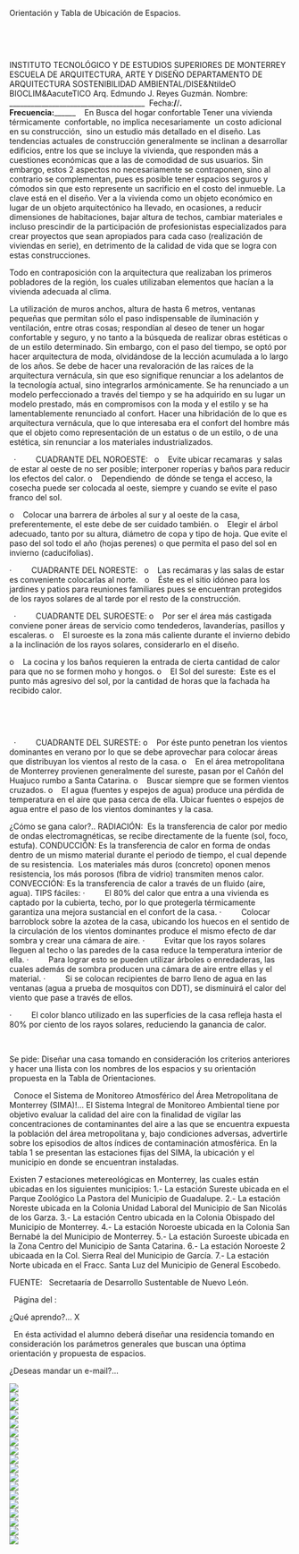 

Orientación y Tabla de 
 Ubicación de Espacios.




 

 

INSTITUTO TECNOLÓGICO Y DE ESTUDIOS SUPERIORES DE 
 MONTERREY
ESCUELA DE ARQUITECTURA, ARTE Y DISEÑO
DEPARTAMENTO DE ARQUITECTURA
SOSTENIBILIDAD AMBIENTAL/DISE&NtildeO BIOCLIM&AacuteTICO 
Arq. Edmundo J. Reyes 
 Guzmán.
Nombre: 
 ______________________________________  
 Fecha:______/______/________.                             
 Frecuencia:______________ 
 
En Busca del hogar 
 confortable
Tener una vivienda térmicamente  confortable, no implica 
 necesariamente  un costo 
 adicional en su construcción,  
 sino un estudio más 
 detallado en el diseño.
Las tendencias actuales de construcción generalmente se inclinan a 
 desarrollar edificios, entre los que se incluye la vivienda, que responden 
 más a cuestiones 
 económicas que a las de comodidad de sus 
 usuarios.
Sin embargo, estos 2 aspectos no necesariamente se contraponen, 
 sino al contrario se 
 complementan, pues es posible tener espacios seguros y cómodos sin 
 que esto represente un sacrificio en el costo del inmueble. La clave está en el diseño.
Ver a la vivienda como un objeto económico en lugar 
 de un objeto 
 arquitectónico ha llevado, en ocasiones, a reducir dimensiones de 
 habitaciones, bajar altura de techos, cambiar materiales e incluso 
 prescindir de la participación de profesionistas especializados para crear 
 proyectos que sean apropiados para cada caso (realización de viviendas en serie), en 
 detrimento de la calidad de vida que se logra con estas construcciones. 
 
Todo en contraposición con la arquitectura que realizaban los 
 primeros pobladores de la región, los cuales utilizaban elementos que 
 hacían a la vivienda adecuada al clima.

La utilización de muros anchos, altura de hasta 6 metros, ventanas 
 pequeñas que permitan sólo el paso indispensable de iluminación y 
 ventilación, entre otras cosas; respondían al deseo de tener un hogar confortable y seguro, y no 
 tanto a la búsqueda de realizar obras estéticas o de un estilo 
 determinado. 
Sin embargo, con el paso del tiempo, se optó por hacer arquitectura de moda, 
 olvidándose de la lección acumulada a lo largo de los 
 años.
Se debe de hacer una revaloración de las raíces de la arquitectura vernácula, 
 sin que eso signifique renunciar a los adelantos de la tecnología actual, 
 sino integrarlos 
 armónicamente.
Se ha renunciado 
 a un modelo perfeccionado a través del tiempo y se ha adquirido en 
 su lugar un modelo prestado, más en compromisos con la moda y el estilo y 
 se ha lamentablemente renunciado al confort.
Hacer una hibridación de lo que es 
 arquitectura vernácula, 
 que lo que interesaba era el confort del hombre más que el objeto como 
 representación de un estatus o de un estilo, o de una estética, 
 sin renunciar a los materiales industrializados.






  
 ·         
 CUADRANTE 
 DEL NOROESTE: 
 
o    
 Evite 
 ubicar recamaras  y 
 salas de estar al oeste de no ser posible; interponer roperías y baños 
 para reducir los efectos del calor. 
o    
 Dependiendo 
  de dónde se tenga el 
 acceso, la cosecha puede ser colocada al oeste, siempre y cuando se 
 evite el paso franco del sol.

o    
 Colocar 
 una barrera de árboles al sur y al oeste de la casa, 
 preferentemente, el este debe de ser cuidado 
 también.
o    
 Elegir 
 el árbol adecuado, 
 tanto por su altura, diámetro de copa y tipo de hoja. Que evite el 
 paso del sol todo el año (hojas perenes) o que permita el paso del 
 sol en invierno (caducifolias).
  


·         
 CUADRANTE 
 DEL NORESTE:
 
o    
 Las 
 recámaras y las 
 salas de estar es conveniente colocarlas al 
 norte.
 
o    
 Éste 
 es el sitio 
 idóneo para los jardines y patios para reuniones familiares 
 pues se encuentran protegidos de los rayos solares de al tarde por 
 el resto de la construcción. 
 
 
 
 
 
 
 












 
·         
 CUADRANTE 
 DEL SUROESTE:
o    
 Por 
 ser el área más 
 castigada conviene poner áreas de servicio como tendederos, 
 lavanderías, pasillos y escaleras. 
o    
 El 
 suroeste es la zona más 
 caliente durante el invierno debido a la inclinación de los 
 rayos solares, considerarlo en el diseño. 
 
o    
 La 
 cocina y los baños 
 requieren la entrada de cierta cantidad de calor para que no se 
 formen moho y hongos.
o    
 El 
 Sol del sureste:  Este es el punto más agresivo 
 del sol, por la cantidad de horas que la fachada ha recibido calor. 
 
 
 
  


 
 
 
 
 
 
 
 
 
 


 
·         
 CUADRANTE 
 DEL SURESTE:
o    
 Por 
 éste punto penetran los vientos dominantes en 
 verano por lo que se debe aprovechar para colocar áreas que 
 distribuyan los vientos al resto de la 
 casa.
o    
 En 
 el área metropolitana de Monterrey provienen generalmente del sureste, pasan por 
 el Cañón del 
 Huajuco rumbo a Santa Catarina.
o    
 Buscar 
 siempre que se formen vientos cruzados.
o    
 El 
 agua (fuentes y 
 espejos de agua) produce una pérdida de temperatura en el aire que 
 pasa cerca de ella. Ubicar fuentes o espejos de agua entre el paso 
 de los vientos dominantes y la casa.
  

¿Cómo se gana calor?..
RADIACIÓN: 
  Es 
 la transferencia de calor por medio de ondas electromagnéticas, se recibe 
 directamente de la fuente (sol, foco, estufa).
CONDUCCIÓN: 
 Es 
 la transferencia de calor en forma de ondas dentro de un mismo material 
 durante el periodo de tiempo, el cual depende de su resistencia.  Los materiales más duros 
 (concreto) oponen menos resistencia, los más porosos (fibra de vidrio) 
 transmiten menos calor. 
CONVECCIÓN: 
 Es 
 la transferencia de calor a través de un fluido (aire, 
 agua).
TIPS fáciles:
·         
 El 
 80% del calor que entra a una vivienda es captado por la cubierta, techo, por lo 
 que protegerla térmicamente garantiza una mejora sustancial en el confort 
 de la casa. 
·         
 Colocar 
 barroblock sobre la 
 azotea de la casa, ubicando los huecos en el sentido de la circulación de 
 los vientos dominantes produce el mismo efecto de dar sombra y crear una 
 cámara de 
 aire.
·         
 Evitar 
 que los rayos solares lleguen al techo o las paredes de la casa reduce la 
 temperatura interior de ella. 
·         
 Para 
 lograr esto se pueden utilizar árboles o enredaderas, las 
 cuales además de sombra producen una cámara de aire entre ellas y el 
 material.
·         
 Si 
 se colocan recipientes de 
 barro lleno de agua en las ventanas (agua a prueba de mosquitos 
 con DDT), se disminuirá el calor del viento que pase a través de ellos. 
 
·         
 El 
 color blanco utilizado en las superficies de la casa refleja hasta el 80% 
 por ciento de los rayos solares, reduciendo la ganancia de 
 calor.

 

Se pide: 
Diseñar una casa tomando en 
 consideración los criterios anteriores y hacer una llista con los nombres 
 de los espacios y su orientación propuesta en la Tabla de 
 Orientaciones.

 
 Conoce el Sistema de Monitoreo Atmosférico del Área Metropolitana de Monterrey (SIMA)!... 
El Sistema Integral de Monitoreo Ambiental tiene por objetivo evaluar la calidad del aire con la 
finalidad de vigilar las concentraciones de contaminantes del aire a las que se encuentra expuesta 
la población del área metropolitana y, bajo condiciones adversas, advertirle sobre los episodios de 
altos índices de contaminación atmosférica. En la tabla 1 se presentan las estaciones fijas del 
SIMA, la ubicación y el municipio en donde se encuentran instaladas. 

Existen 7 estaciones metereológicas en Monterrey, las cuales están ubicadas en los siguientes municipios: 
1.- La estación Sureste ubicada en el Parque Zoológico La Pastora del Municipio de Guadalupe. 
2.- La estación Noreste ubicada en la Colonia Unidad Laboral del Municipio de San Nicolás de los Garza. 
3.- La estación Centro ubicada en la Colonia Obispado del Municipio de Monterrey.
4.- La estación Noroeste ubicada en la Colonia San Bernabé la del Municipio de Monterrey.
5.- La estación Suroeste ubicada en la Zona Centro del Municipio de Santa Catarina.
6.- La estación Noroeste 2 ubicaada en la Col. Sierra Real del Municipio de García. 
7.- La estación Norte ubicada en el Fracc. Santa Luz del Municipio de General Escobedo. 

FUENTE:   Secretaaría de Desarrollo Sustentable de Nuevo León.  


 
Página del 
:








¿Qué 
aprendo?...
X


  En ésta actividad el alumno 
 deberá diseñar una residencia tomando en consideración los 
 parámetros generales que buscan una óptima orientación y 
 propuesta de espacios.

 ¿Deseas mandar un e-mail?...


<div class="mdl-grid">
<div class="mdl-cell mdl-cell--6-col mdl-typography--text-center">
<img src='./content/4/M4.30/árbol.jpg'>
</div>
<div class="mdl-cell mdl-cell--6-col mdl-typography--text-center">
<img src='./content/4/M4.30/árbol.jpg'>
</div>
<div class="mdl-cell mdl-cell--6-col mdl-typography--text-center">
<img src='./content/4/M4.30/sol_triste.gif'>
</div>
<div class="mdl-cell mdl-cell--6-col mdl-typography--text-center">
<img src='./content/4/M4.30/Norte_magnético..jpg'>
</div>
<div class="mdl-cell mdl-cell--6-col mdl-typography--text-center">
<img src='./content/4/M4.30/sol_felíz.gif'>
</div>
<div class="mdl-cell mdl-cell--6-col mdl-typography--text-center">
<img src='./content/4/M4.30/árbol.jpg'>
</div>
<div class="mdl-cell mdl-cell--6-col mdl-typography--text-center">
<img src='./content/4/M4.30/árbol.jpg'>
</div>
<div class="mdl-cell mdl-cell--6-col mdl-typography--text-center">
<img src='./content/4/M4.30/sol_serio.gif'>
</div>
<div class="mdl-cell mdl-cell--6-col mdl-typography--text-center">
<img src='./content/4/M4.30/árbol.jpg'>
</div>
<div class="mdl-cell mdl-cell--6-col mdl-typography--text-center">
<img src='./content/4/M4.30/árbol.jpg'>
</div>
<div class="mdl-cell mdl-cell--6-col mdl-typography--text-center">
<img src='./content/4/M4.30/árbol.jpg'>
</div>
<div class="mdl-cell mdl-cell--6-col mdl-typography--text-center">
<img src='./content/4/M4.30/árbol.jpg'>
</div>
<div class="mdl-cell mdl-cell--6-col mdl-typography--text-center">
<img src='./content/4/M4.30/árbol.jpg'>
</div>
<div class="mdl-cell mdl-cell--6-col mdl-typography--text-center">
<img src='./content/4/M4.30/Viento_dominante.jpg'>
</div>
<div class="mdl-cell mdl-cell--6-col mdl-typography--text-center">
<img src='./content/4/M4.30/Tabla_de_orientaciones..jpg'>
</div>
<div class="mdl-cell mdl-cell--6-col mdl-typography--text-center">
<img src='./content/4/M4.30/sugerencias.gif'>
</div>
<div class="mdl-cell mdl-cell--6-col mdl-typography--text-center">
<img src='./content/4/M4.30/sol_felíz.gif'>
</div>
<div class="mdl-cell mdl-cell--6-col mdl-typography--text-center">
<img src='./content/4/M4.30/email_41.gif'>
</div>
</div>
